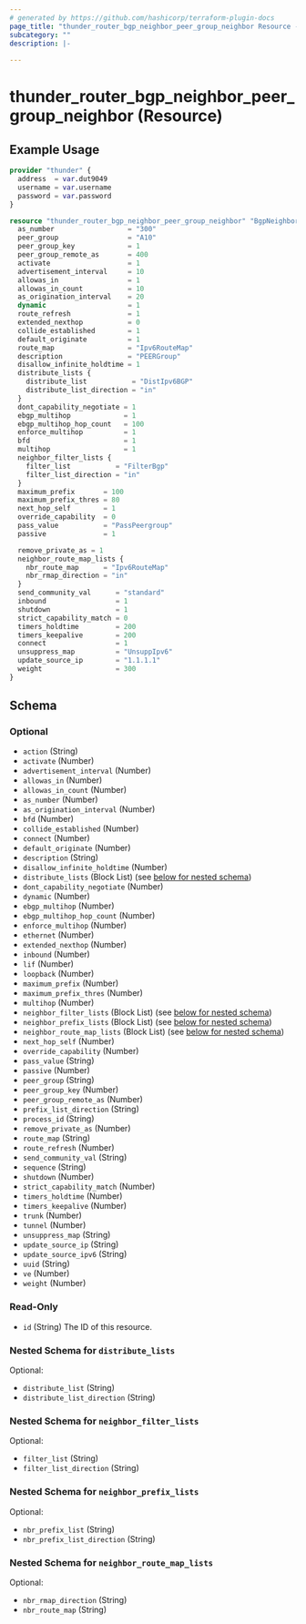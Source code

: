 ```yaml
---
# generated by https://github.com/hashicorp/terraform-plugin-docs
page_title: "thunder_router_bgp_neighbor_peer_group_neighbor Resource - terraform-provider-thunder"
subcategory: ""
description: |-
  
---
```


# thunder_router_bgp_neighbor_peer_group_neighbor (Resource)



## Example Usage

```terraform
provider "thunder" {
  address  = var.dut9049
  username = var.username
  password = var.password
}

resource "thunder_router_bgp_neighbor_peer_group_neighbor" "BgpNeighborPeerGroupNei" {
  as_number                  = "300"
  peer_group                 = "A10"
  peer_group_key             = 1
  peer_group_remote_as       = 400
  activate                   = 1
  advertisement_interval     = 10
  allowas_in                 = 1
  allowas_in_count           = 10
  as_origination_interval    = 20
  dynamic                    = 1
  route_refresh              = 1
  extended_nexthop           = 0
  collide_established        = 1
  default_originate          = 1
  route_map                  = "Ipv6RouteMap"
  description                = "PEERGroup"
  disallow_infinite_holdtime = 1
  distribute_lists {
    distribute_list           = "DistIpv6BGP"
    distribute_list_direction = "in"
  }
  dont_capability_negotiate = 1
  ebgp_multihop             = 1
  ebgp_multihop_hop_count   = 100
  enforce_multihop          = 1
  bfd                       = 1
  multihop                  = 1
  neighbor_filter_lists {
    filter_list           = "FilterBgp"
    filter_list_direction = "in"
  }
  maximum_prefix       = 100
  maximum_prefix_thres = 80
  next_hop_self        = 1
  override_capability  = 0
  pass_value           = "PassPeergroup"
  passive              = 1

  remove_private_as = 1
  neighbor_route_map_lists {
    nbr_route_map      = "Ipv6RouteMap"
    nbr_rmap_direction = "in"
  }
  send_community_val      = "standard"
  inbound                 = 1
  shutdown                = 1
  strict_capability_match = 0
  timers_holdtime         = 200
  timers_keepalive        = 200
  connect                 = 1
  unsuppress_map          = "UnsuppIpv6"
  update_source_ip        = "1.1.1.1"
  weight                  = 300
}
```

<!-- schema generated by tfplugindocs -->
## Schema

### Optional

- `action` (String)
- `activate` (Number)
- `advertisement_interval` (Number)
- `allowas_in` (Number)
- `allowas_in_count` (Number)
- `as_number` (Number)
- `as_origination_interval` (Number)
- `bfd` (Number)
- `collide_established` (Number)
- `connect` (Number)
- `default_originate` (Number)
- `description` (String)
- `disallow_infinite_holdtime` (Number)
- `distribute_lists` (Block List) (see [below for nested schema](#nestedblock--distribute_lists))
- `dont_capability_negotiate` (Number)
- `dynamic` (Number)
- `ebgp_multihop` (Number)
- `ebgp_multihop_hop_count` (Number)
- `enforce_multihop` (Number)
- `ethernet` (Number)
- `extended_nexthop` (Number)
- `inbound` (Number)
- `lif` (Number)
- `loopback` (Number)
- `maximum_prefix` (Number)
- `maximum_prefix_thres` (Number)
- `multihop` (Number)
- `neighbor_filter_lists` (Block List) (see [below for nested schema](#nestedblock--neighbor_filter_lists))
- `neighbor_prefix_lists` (Block List) (see [below for nested schema](#nestedblock--neighbor_prefix_lists))
- `neighbor_route_map_lists` (Block List) (see [below for nested schema](#nestedblock--neighbor_route_map_lists))
- `next_hop_self` (Number)
- `override_capability` (Number)
- `pass_value` (String)
- `passive` (Number)
- `peer_group` (String)
- `peer_group_key` (Number)
- `peer_group_remote_as` (Number)
- `prefix_list_direction` (String)
- `process_id` (String)
- `remove_private_as` (Number)
- `route_map` (String)
- `route_refresh` (Number)
- `send_community_val` (String)
- `sequence` (String)
- `shutdown` (Number)
- `strict_capability_match` (Number)
- `timers_holdtime` (Number)
- `timers_keepalive` (Number)
- `trunk` (Number)
- `tunnel` (Number)
- `unsuppress_map` (String)
- `update_source_ip` (String)
- `update_source_ipv6` (String)
- `uuid` (String)
- `ve` (Number)
- `weight` (Number)

### Read-Only

- `id` (String) The ID of this resource.

<a id="nestedblock--distribute_lists"></a>
### Nested Schema for `distribute_lists`

Optional:

- `distribute_list` (String)
- `distribute_list_direction` (String)


<a id="nestedblock--neighbor_filter_lists"></a>
### Nested Schema for `neighbor_filter_lists`

Optional:

- `filter_list` (String)
- `filter_list_direction` (String)


<a id="nestedblock--neighbor_prefix_lists"></a>
### Nested Schema for `neighbor_prefix_lists`

Optional:

- `nbr_prefix_list` (String)
- `nbr_prefix_list_direction` (String)


<a id="nestedblock--neighbor_route_map_lists"></a>
### Nested Schema for `neighbor_route_map_lists`

Optional:

- `nbr_rmap_direction` (String)
- `nbr_route_map` (String)


